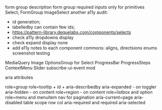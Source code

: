 form group description
form group required
inputs only for primitives
Select; FormGroup
ImageSelect
another a11y audit: 
- id generation; 
- labelledby can contain few ids; 
- https://pattern-library.dequelabs.com/components/selects
- check a11y dropdowns display
- check expand display none
- add a11y notes to each component
commons: aligns, directsions enums
screenshot testing

MediaQuery
Image
OptionsGroup for Select
ProgressBar
ProgressSteps
ContextMenu
Slider
subscribe-ui-event mod

aria attributes

role=group
role=tooltip + id + aria-describedby
aria-expanded - on toggler
aria-hidden - on content
role=region - on content
role=listbox and option
role=menu and menuitem
nav for pagination
aria-current=page
aria-disabled
table scope row col
aria-required and required
aria-selected
